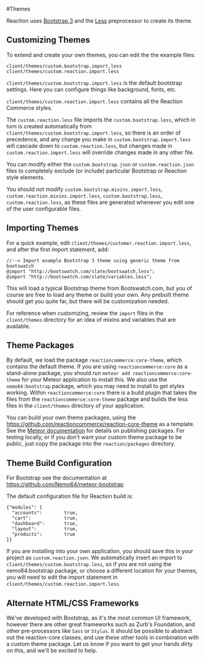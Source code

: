 #Themes

Reaction uses [Bootstrap 3](http://getbootstrap.com/css/#less) and the [Less](http://lesscss.org) preprocessor to create its theme. 

## Customizing Themes
To extend and create your own themes, you can edit the the example files:

    client/themes/custom.bootstrap.import.less
    client/themes/custom.reaction.import.less

`client/themes/custom.bootstrap.import.less` is the default bootstrap settings. Here you can configure things like background, fonts, etc.

`client/themes/custom.reaction.import.less` contains all the Reaction Commerce styles. 

The `custom.reaction.less` file imports the `custom.bootstrap.less`, which in turn is created automatically from `client/themes/custom.bootstrap.import.less`, so there is an order of precedence, and any change you make in `custom.bootstrap.import.less` will cascade down to `custom.reaction.less`, but changes made in `custom.reaction.import.less` will override changes made in any other file.

You can modify either the `custom.bootstrap.json` or `custom.reaction.json` files to completely exclude (or include) particular Bootstrap or Reaction style elements.

You should not modify `custom.bootstrap.mixins.import.less`, `custom.reaction.mixins.import.less`, `custom.bootstrap.less`, `custom.reaction.less`, as these files are generated whenever you edit one of the user configurable files.

## Importing Themes   
For a quick example, edit `client/themes/customer.reaction.import.less`, and after the first import statement, add:

```less  
//--> Import example Bootstrap 3 theme using generic theme from bootswatch
@import "http://bootswatch.com/slate/bootswatch.less";
@import "http://bootswatch.com/slate/variables.less";
```

This will load a typical Bootstrap theme from Bootswatch.com, but you of course are free to load any theme or build your own. Any prebuilt theme should get you quite far, but there will be customization needed. 

For reference when customizing, review the `import` files in the `client/themes` directory for an idea of mixins and variables that are available.

## Theme Packages
By default, we load the package `reactioncommerce:core-theme`, which contains the default theme. If you are using `reactioncommerce:core` as a stand-alone package, you should run `meteor add reactioncommerce:core-theme` for your Meteor application to install this. We also use the `nemo64:bootstrap` package, which you may need to install to get styles working. Within `reactioncommerce:core` there is a build plugin that takes the files from the `reactioncommerce:core-theme` package and builds the less files in the `client/themes` directory of your application.

You can build your own theme packages, using the https://github.com/reactioncommerce/reaction-core-theme as a template. See the [Meteor documentation](http://docs.meteor.com/#/full/writingpackages) for details on publishing packages. For testing locally, or if you don't want your custom theme package to be public, just copy the package into the `reaction/packages` directory.

## Theme Build Configuration
For Bootstrap see the documentation at https://github.com/Nemo64/meteor-bootstrap

The default configuration file for Reaction build is:

    {"modules": {
      "accounts":        true,
      "cart":            true,
      "dashboard":       true,
      "layout":          true,
      "products":        true
    }}

If you are installing into your own application, you should save this in your project as `custom.reaction.json`. We automatically insert an import to `client/themes/custom.bootstrap.less`, so if you are not using the nemo64:bootstrap package, or choose a different location for your themes, you will need to edit the import statement in `client/themes/custom.reaction.import.less`.

## Alternate HTML/CSS Frameworks
We've developed with Bootstrap, as it's the most common UI framework, however there are other great frameworks such as Zurb's Foundation, and other pre-processors like `Sass` or `Stylus`. It should be possible to abstract out the reaction-core classes, and use these other tools in combination with a custom theme package. Let us know if you want to get your hands dirty on this, and we'll be excited to help.